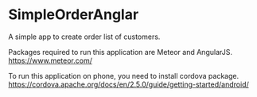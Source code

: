 # SimpleOrderAnglar
A simple app to create order list of customers.

Packages required to run this application are Meteor and AngularJS. 
https://www.meteor.com/

To run this application on phone, you need to install cordova package.
https://cordova.apache.org/docs/en/2.5.0/guide/getting-started/android/
